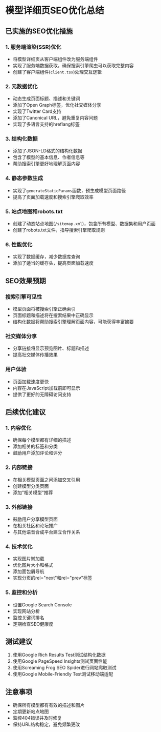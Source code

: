 # 模型详细页SEO优化总结

## 已实施的SEO优化措施

### 1. 服务端渲染(SSR)优化
- 将模型详细页从客户端组件改为服务端组件
- 实现了服务端数据获取，确保搜索引擎爬虫可以获取完整内容
- 创建了客户端组件(`client.tsx`)处理交互逻辑

### 2. 元数据优化
- 动态生成页面标题、描述和关键词
- 添加了Open Graph标签，优化社交媒体分享
- 实现了Twitter Card支持
- 添加了Canonical URL，避免重复内容问题
- 实现了多语言支持的hreflang标签

### 3. 结构化数据
- 添加了JSON-LD格式的结构化数据
- 包含了模型的基本信息、作者信息等
- 帮助搜索引擎更好地理解页面内容

### 4. 静态参数生成
- 实现了`generateStaticParams`函数，预生成模型页面路径
- 提高了页面加载速度和搜索引擎爬取效率

### 5. 站点地图和robots.txt
- 创建了动态站点地图(`/sitemap.xml`)，包含所有模型、数据集和用户页面
- 创建了robots.txt文件，指导搜索引擎爬取规则

### 6. 性能优化
- 实现了数据缓存，减少数据库查询
- 添加了适当的缓存头，提高页面加载速度

## SEO效果预期

### 搜索引擎可见性
- 模型页面将被搜索引擎正确索引
- 页面标题和描述将在搜索结果中正确显示
- 结构化数据将帮助搜索引擎理解页面内容，可能获得丰富摘要

### 社交媒体分享
- 分享链接将显示预览图片、标题和描述
- 提高社交媒体传播效果

### 用户体验
- 页面加载速度更快
- 内容在JavaScript加载前即可显示
- 提供了更好的无障碍访问支持

## 后续优化建议

### 1. 内容优化
- 确保每个模型都有详细的描述
- 添加相关的标签和分类
- 鼓励用户添加评论和评分

### 2. 内部链接
- 在相关模型页面之间添加交叉引用
- 创建模型分类页面
- 添加"相关模型"推荐

### 3. 外部链接
- 鼓励用户分享模型页面
- 在相关社区和论坛推广
- 与其他语音合成平台建立合作关系

### 4. 技术优化
- 实现图片懒加载
- 优化图片大小和格式
- 添加面包屑导航
- 实现分页的rel="next"和rel="prev"标签

### 5. 监控和分析
- 设置Google Search Console
- 实现网站分析
- 监控关键词排名
- 定期检查SEO健康度

## 测试建议

1. 使用Google Rich Results Test测试结构化数据
2. 使用Google PageSpeed Insights测试页面性能
3. 使用Screaming Frog SEO Spider进行网站爬取测试
4. 使用Google Mobile-Friendly Test测试移动端适配

## 注意事项

- 确保所有模型都有有效的描述和图片
- 定期更新站点地图
- 监控404错误并及时修复
- 保持URL结构稳定，避免频繁更改